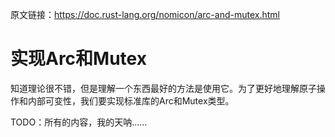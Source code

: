原文链接：<https://doc.rust-lang.org/nomicon/arc-and-mutex.html>

# 实现Arc和Mutex

知道理论很不错，但是理解一个东西最好的方法是使用它。为了更好地理解原子操作和内部可变性，我们要实现标准库的Arc和Mutex类型。

TODO：所有的内容，我的天呐……